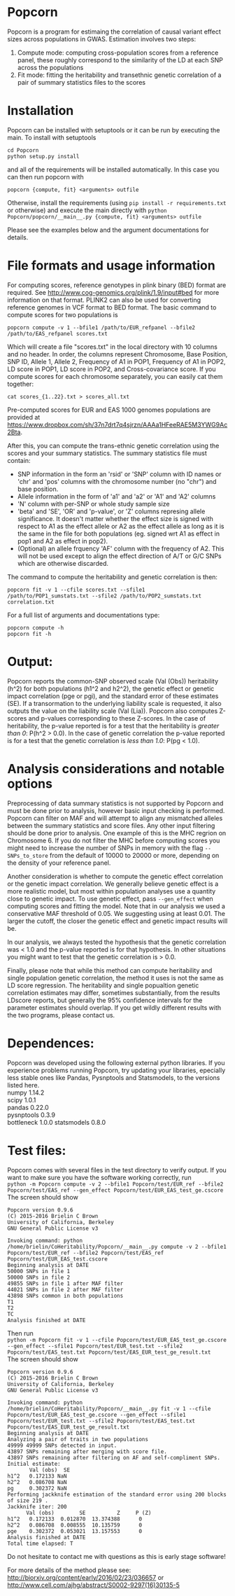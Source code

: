 Popcorn
======

Popcorn is a program for estimaing the correlation of causal variant effect
sizes across populations in GWAS. Estimation involves two steps:

1. Compute mode: computing cross-population scores from a reference panel,
these roughly correspond to the similarity of the LD at each SNP across the populations
2. Fit mode: fitting the heritability and transethnic genetic correlation of
a pair of summary statistics files to the scores

# Installation
Popcorn can be installed with setuptools or it can be run by executing the main. To install with setuptools

```
cd Popcorn
python setup.py install
```

and all of the requirements will be installed automatically. In this case you can then run popcorn
with 

`popcorn {compute, fit} <arguments> outfile`

Otherwise, install the requirements (using `pip install -r requirements.txt` or otherwise) and
execute the main directly with `python Popcorn/popcorn/__main__.py {compute, fit} <arguments> outfile`

Please see the examples below and the argument documentations for details.

# File formats and usage information
For computing scores, reference genotypes in plink binary (BED) format are required. See <http://www.cog-genomics.org/plink/1.9/input#bed> for more information on that format. PLINK2 can also be used for converting reference genomes in VCF format to BED format. The basic command to compute scores for two populations is

`popcorn compute -v 1 --bfile1 /path/to/EUR_refpanel --bfile2 /path/to/EAS_refpanel scores.txt`  

Which will create a file "scores.txt" in the local directory with 10 columns and no header. In order, the columns represent Chromosome, Base Position, SNP ID, Allele 1, Allele 2, Frequency of A1 in POP1, Frequency of A1 in POP2, LD score in POP1, LD score in POP2, and Cross-covariance score. If you compute scores for each chromosome separately, you can easily cat them together:

`cat scores_{1..22}.txt > scores_all.txt`

Pre-computed scores for EUR and EAS 1000 genomes populations are provided at <https://www.dropbox.com/sh/37n7drt7q4sjrzn/AAAa1HFeeRAE5M3YWG9Ac2Bta>.

After this, you can compute the trans-ethnic genetic correlation using the scores and your summary statistics. The summary statistics file must contain:
- SNP information in the form an 'rsid' or 'SNP' column with ID names or 'chr' and 'pos' columns with the chromosome number (no "chr") and base position.
- Allele information in the form of 'a1' and 'a2' or 'A1' and 'A2' columns
- 'N' column with per-SNP or whole study sample size
- 'beta' and 'SE', 'OR' and 'p-value', or 'Z' columns represing allele significance. It doesn't matter whether the effect size is signed with respect to A1 as the effect allele or A2 as the effect allele as long as it is the same in the file for both populations (eg. signed wrt A1 as effect in pop1 and A2 as effect in pop2).
- (Optional) an allele frquency 'AF' column with the frequency of A2. This will not be used except to align the effect direction of A/T or G/C SNPs which are otherwise discarded.

The command to compute the heritability and genetic correlation is then:

`popcorn fit -v 1 --cfile scores.txt --sfile1 /path/to/POP1_sumstats.txt --sfile2 /path/to/POP2_sumstats.txt correlation.txt`  

For a full list of arguments and documentations type:  

`popcorn compute -h`  
`popcorn fit -h`  

# Output:  
Popcorn reports the common-SNP observed scale (Val (Obs)) heritability (h^2) for both populations (h1^2 and h2^2),
the genetic effect or genetic impact correlation (pge or pgi), and the standard error of
these estimates (SE). If a transormation to the underlying liability scale is requested,
it also outputs the value on the liability scale (Val (Lia)). Popcorn also computes Z-scores
and p-values corresponding to these Z-scores. In the case of heritability, the p-value
reported is for a test that the heritability is *greater than 0*: P(h^2 > 0.0). In the
case of genetic correlation the p-value reported is for a test that the genetic correlation
is *less than 1.0*: P(pg < 1.0).

# Analysis considerations and notable options
Preprocessing of data summary statistics is not supported by Popcorn and must be done prior to analysis, however basic input checking is performed. Popcorn can filter on MAF and will attempt to align any mismatched alleles between the summary statistics and score files. Any other input filtering should be done prior to analysis. One example of this is the MHC regrion on Chromosome 6. If you do not filter the MHC before computing scores you might need to increase the number of SNPs in memory with the flag `--SNPs_to_store` from the default of 10000 to 20000 or more, depending on the density of your reference panel.

Another consideration is whether to compute the genetic effect correlation or the genetic impact correlation. We generally believe genetic effect is a more realistic model, but most within population analyses use a quantity close to genetic impact. To use genetic effect, pass `--gen_effect` when computing scores and fitting the model. Note that in our analysis we used a conservative MAF threshold of 0.05. We suggesting using at least 0.01. The larger the cutoff, the closer the genetic effect and genetic impact results will be.

In our analysis, we always tested the hypothesis that the genetic correlation was < 1.0 and the p-value reported is for that hypothesis. In other situations you might want to test that the genetic correlation is > 0.0.

Finally, please note that while this method can compute heritability and single population genetic correlation, the method it uses is not the same as LD score regression. The heritability and single popualtion genetic correlation estimates may differ, sometimes substantially, from the results LDscore reports, but generally the 95% confidence intervals for the parameter estimates should overlap. If you get wildly different results with the two programs, please contact us.

# Dependences:  
Popcorn was developed using the following external python libraries.
If you experience problems running Popcorn, try updating your libraries,
epecially less stable ones like Pandas, Pysnptools and Statsmodels,
to the versions listed here.  
numpy 1.14.2  
scipy 1.0.1  
pandas 0.22.0  
pysnptools 0.3.9  
bottleneck 1.0.0
statsmodels 0.8.0  

# Test files:   
Popcorn comes with several files in the test directory to verify output. If you want
to make sure you have the software working correctly, run   
`python -m Popcorn compute -v 2 --bfile1 Popcorn/test/EUR_ref --bfile2 Popcorn/test/EAS_ref --gen_effect Popcorn/test/EUR_EAS_test_ge.cscore`   
The screen should show   
~~~
Popcorn version 0.9.6
(C) 2015-2016 Brielin C Brown
University of California, Berkeley
GNU General Public License v3

Invoking command: python /home/brielin/CoHeritability/Popcorn/__main__.py compute -v 2 --bfile1 Popcorn/test/EUR_ref --bfile2 Popcorn/test/EAS_ref Popcorn/test/EUR_EAS_test.cscore
Beginning analysis at DATE
50000 SNPs in file 1
50000 SNPs in file 2
49855 SNPs in file 1 after MAF filter
44021 SNPs in file 2 after MAF filter
43898 SNPs common in both populations
T1
T2
TC
Analysis finished at DATE
~~~

Then run   
`python -m Popcorn fit -v 1 --cfile Popcorn/test/EUR_EAS_test_ge.cscore --gen_effect --sfile1 Popcorn/test/EUR_test.txt --sfile2 Popcorn/test/EAS_test.txt Popcorn/test/EAS_EUR_test_ge_result.txt`   
The screen should show
~~~   
Popcorn version 0.9.6
(C) 2015-2016 Brielin C Brown
University of California, Berkeley
GNU General Public License v3

Invoking command: python /home/brielin/CoHeritability/Popcorn/__main__.py fit -v 1 --cfile Popcorn/test/EUR_EAS_test_ge.cscore --gen_effect --sfile1 Popcorn/test/EUR_test.txt --sfile2 Popcorn/test/EAS_test.txt Popcorn/test/EAS_EUR_test_ge_result.txt
Beginning analysis at DATE
Analyzing a pair of traits in two populations
49999 49999 SNPs detected in input.
43897 SNPs remaining after merging with score file.
43897 SNPs remaining after filtering on AF and self-compliment SNPs.
Initial estimate:
       Val (obs)  SE
h1^2   0.172133 NaN
h2^2   0.086708 NaN
pg     0.302372 NaN
Performing jackknife estimation of the standard error using 200 blocks of size 219 .
Jackknife iter: 200
      Val (obs)        SE          Z     P (Z)
h1^2   0.172133  0.012870  13.374388      0
h2^2   0.086708  0.008555  10.135759      0
pge    0.302372  0.053021  13.157553      0
Analysis finished at DATE
Total time elapsed: T
~~~

Do not hesitate to contact me with questions as this is early stage software!

For more details of the method please see: http://biorxiv.org/content/early/2016/02/23/036657 or http://www.cell.com/ajhg/abstract/S0002-9297(16)30135-5